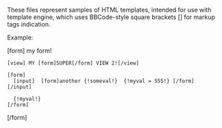 
These files represent samples of HTML templates, intended for use with template engine, which uses BBCode-style square brackets [] for markup tags indication.

Example:


[form]
    my form!
    
    [view] MY [form]SUPER[/form] VIEW 2![/view]
    
    [form]
      [input]  [form]another {!someval!}  {!myval = 555!} [/form]   [/input]
      
      {!myval!}
    [/form]
    
[/form]



